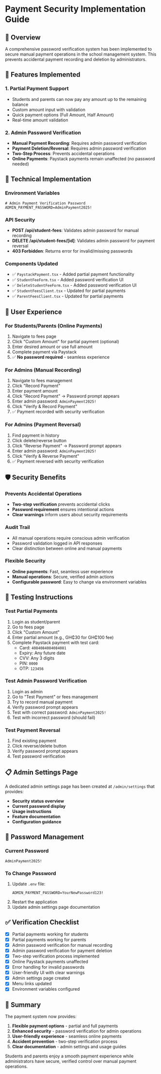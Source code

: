 # Payment Security Implementation Guide

## 🔐 Overview

A comprehensive password verification system has been implemented to secure manual payment operations in the school management system. This prevents accidental payment recording and deletion by administrators.

## 🚀 Features Implemented

### 1. **Partial Payment Support**
- Students and parents can now pay any amount up to the remaining balance
- Custom amount input with validation
- Quick payment options (Full Amount, Half Amount)
- Real-time amount validation

### 2. **Admin Password Verification**
- **Manual Payment Recording**: Requires admin password verification
- **Payment Deletion/Reversal**: Requires admin password verification
- **Two-Step Process**: Prevents accidental operations
- **Online Payments**: Paystack payments remain unaffected (no password needed)

## 🔧 Technical Implementation

### Environment Variables
```env
# Admin Payment Verification Password
ADMIN_PAYMENT_PASSWORD=AdminPayment2025!
```

### API Security
- **POST /api/student-fees**: Validates admin password for manual recording
- **DELETE /api/student-fees/[id]**: Validates admin password for payment reversal
- **403 Forbidden**: Returns error for invalid/missing passwords

### Components Updated
- ✅ `PaystackPayment.tsx` - Added partial payment functionality
- ✅ `StudentFeeForm.tsx` - Added password verification UI
- ✅ `DeleteStudentFeeForm.tsx` - Added password verification UI
- ✅ `StudentFeesClient.tsx` - Updated for partial payments
- ✅ `ParentFeesClient.tsx` - Updated for partial payments

## 📱 User Experience

### For Students/Parents (Online Payments)
1. Navigate to fees page
2. Click "Custom Amount" for partial payment (optional)
3. Enter desired amount or use full amount
4. Complete payment via Paystack
5. ✅ **No password required** - seamless experience

### For Admins (Manual Recording)
1. Navigate to fees management
2. Click "Record Payment"
3. Enter payment amount
4. Click "Record Payment" → Password prompt appears
5. Enter admin password: `AdminPayment2025!`
6. Click "Verify & Record Payment"
7. ✅ Payment recorded with security verification

### For Admins (Payment Reversal)
1. Find payment in history
2. Click delete/reverse button
3. Click "Reverse Payment" → Password prompt appears
4. Enter admin password: `AdminPayment2025!`
5. Click "Verify & Reverse Payment"
6. ✅ Payment reversed with security verification

## 🛡️ Security Benefits

### Prevents Accidental Operations
- **Two-step verification** prevents accidental clicks
- **Password requirement** ensures intentional actions
- **Clear warnings** inform users about security requirements

### Audit Trail
- All manual operations require conscious admin verification
- Password validation logged in API responses
- Clear distinction between online and manual payments

### Flexible Security
- **Online payments**: Fast, seamless user experience
- **Manual operations**: Secure, verified admin actions
- **Configurable password**: Easy to change via environment variables

## 🎯 Testing Instructions

### Test Partial Payments
1. Login as student/parent
2. Go to fees page
3. Click "Custom Amount"
4. Enter partial amount (e.g., GH₵30 for GH₵100 fee)
5. Complete Paystack payment with test card:
   - Card: `4084084084084081`
   - Expiry: Any future date
   - CVV: Any 3 digits
   - PIN: `0000`
   - OTP: `123456`

### Test Admin Password Verification
1. Login as admin
2. Go to "Test Payment" or fees management
3. Try to record manual payment
4. Verify password prompt appears
5. Test with correct password: `AdminPayment2025!`
6. Test with incorrect password (should fail)

### Test Payment Reversal
1. Find existing payment
2. Click reverse/delete button
3. Verify password prompt appears
4. Test password verification

## 📋 Admin Settings Page

A dedicated admin settings page has been created at `/admin/settings` that provides:

- **Security status overview**
- **Current password display**
- **Usage instructions**
- **Feature documentation**
- **Configuration guidance**

## 🔄 Password Management

### Current Password
```
AdminPayment2025!
```

### To Change Password
1. Update `.env` file:
   ```env
   ADMIN_PAYMENT_PASSWORD=YourNewPassword123!
   ```
2. Restart the application
3. Update admin settings page documentation

## ✅ Verification Checklist

- [x] Partial payments working for students
- [x] Partial payments working for parents
- [x] Admin password verification for manual recording
- [x] Admin password verification for payment deletion
- [x] Two-step verification process implemented
- [x] Online Paystack payments unaffected
- [x] Error handling for invalid passwords
- [x] User-friendly UI with clear warnings
- [x] Admin settings page created
- [x] Menu links updated
- [x] Environment variables configured

## 🎉 Summary

The payment system now provides:
1. **Flexible payment options** - partial and full payments
2. **Enhanced security** - password verification for admin operations
3. **User-friendly experience** - seamless online payments
4. **Accident prevention** - two-step verification process
5. **Clear documentation** - admin settings and usage guides

Students and parents enjoy a smooth payment experience while administrators have secure, verified control over manual payment operations.